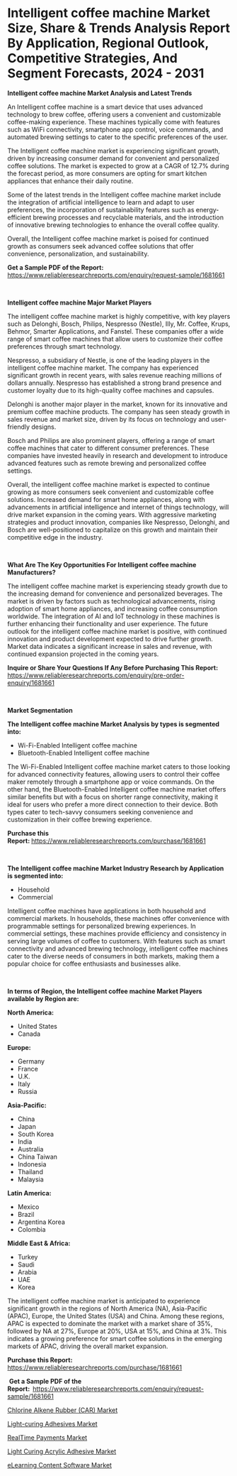 <p><h1>Intelligent coffee machine Market Size, Share & Trends Analysis Report By Application, Regional Outlook, Competitive Strategies, And Segment Forecasts, 2024 - 2031</h1></p><p><strong>Intelligent coffee machine Market Analysis and Latest Trends</strong></p>
<p><p>An Intelligent coffee machine is a smart device that uses advanced technology to brew coffee, offering users a convenient and customizable coffee-making experience. These machines typically come with features such as WiFi connectivity, smartphone app control, voice commands, and automated brewing settings to cater to the specific preferences of the user.</p><p>The Intelligent coffee machine market is experiencing significant growth, driven by increasing consumer demand for convenient and personalized coffee solutions. The market is expected to grow at a CAGR of 12.7% during the forecast period, as more consumers are opting for smart kitchen appliances that enhance their daily routine.</p><p>Some of the latest trends in the Intelligent coffee machine market include the integration of artificial intelligence to learn and adapt to user preferences, the incorporation of sustainability features such as energy-efficient brewing processes and recyclable materials, and the introduction of innovative brewing technologies to enhance the overall coffee quality.</p><p>Overall, the Intelligent coffee machine market is poised for continued growth as consumers seek advanced coffee solutions that offer convenience, personalization, and sustainability.</p></p>
<p><strong>Get a Sample PDF of the Report:&nbsp;</strong> <a href="https://www.reliableresearchreports.com/enquiry/request-sample/1681661">https://www.reliableresearchreports.com/enquiry/request-sample/1681661</a></p>
<p>&nbsp;</p>
<p><strong>Intelligent coffee machine Major Market Players</strong></p>
<p><p>The intelligent coffee machine market is highly competitive, with key players such as Delonghi, Bosch, Philips, Nespresso (Nestle), Illy, Mr. Coffee, Krups, Behmor, Smarter Applications, and Fanstel. These companies offer a wide range of smart coffee machines that allow users to customize their coffee preferences through smart technology.</p><p>Nespresso, a subsidiary of Nestle, is one of the leading players in the intelligent coffee machine market. The company has experienced significant growth in recent years, with sales revenue reaching millions of dollars annually. Nespresso has established a strong brand presence and customer loyalty due to its high-quality coffee machines and capsules.</p><p>Delonghi is another major player in the market, known for its innovative and premium coffee machine products. The company has seen steady growth in sales revenue and market size, driven by its focus on technology and user-friendly designs.</p><p>Bosch and Philips are also prominent players, offering a range of smart coffee machines that cater to different consumer preferences. These companies have invested heavily in research and development to introduce advanced features such as remote brewing and personalized coffee settings.</p><p>Overall, the intelligent coffee machine market is expected to continue growing as more consumers seek convenient and customizable coffee solutions. Increased demand for smart home appliances, along with advancements in artificial intelligence and internet of things technology, will drive market expansion in the coming years. With aggressive marketing strategies and product innovation, companies like Nespresso, Delonghi, and Bosch are well-positioned to capitalize on this growth and maintain their competitive edge in the industry.</p></p>
<p>&nbsp;</p>
<p><strong>What Are The Key Opportunities For Intelligent coffee machine Manufacturers?</strong></p>
<p><p>The intelligent coffee machine market is experiencing steady growth due to the increasing demand for convenience and personalized beverages. The market is driven by factors such as technological advancements, rising adoption of smart home appliances, and increasing coffee consumption worldwide. The integration of AI and IoT technology in these machines is further enhancing their functionality and user experience. The future outlook for the intelligent coffee machine market is positive, with continued innovation and product development expected to drive further growth. Market data indicates a significant increase in sales and revenue, with continued expansion projected in the coming years.</p></p>
<p><strong>Inquire or Share Your Questions If Any Before Purchasing This Report:</strong> <a href="https://www.reliableresearchreports.com/enquiry/pre-order-enquiry/1681661">https://www.reliableresearchreports.com/enquiry/pre-order-enquiry/1681661</a></p>
<p>&nbsp;</p>
<p><strong>Market Segmentation</strong></p>
<p><strong>The Intelligent coffee machine Market Analysis by types is segmented into:</strong></p>
<p><ul><li>Wi-Fi-Enabled Intelligent coffee machine</li><li>Bluetooth-Enabled Intelligent coffee machine</li></ul></p>
<p><p>The Wi-Fi-Enabled Intelligent coffee machine market caters to those looking for advanced connectivity features, allowing users to control their coffee maker remotely through a smartphone app or voice commands. On the other hand, the Bluetooth-Enabled Intelligent coffee machine market offers similar benefits but with a focus on shorter range connectivity, making it ideal for users who prefer a more direct connection to their device. Both types cater to tech-savvy consumers seeking convenience and customization in their coffee brewing experience.</p></p>
<p><strong>Purchase this Report:&nbsp;</strong><a href="https://www.reliableresearchreports.com/purchase/1681661">https://www.reliableresearchreports.com/purchase/1681661</a></p>
<p>&nbsp;</p>
<p><strong>The Intelligent coffee machine Market Industry Research by Application is segmented into:</strong></p>
<p><ul><li>Household</li><li>Commercial</li></ul></p>
<p><p>Intelligent coffee machines have applications in both household and commercial markets. In households, these machines offer convenience with programmable settings for personalized brewing experiences. In commercial settings, these machines provide efficiency and consistency in serving large volumes of coffee to customers. With features such as smart connectivity and advanced brewing technology, intelligent coffee machines cater to the diverse needs of consumers in both markets, making them a popular choice for coffee enthusiasts and businesses alike.</p></p>
<p>&nbsp;</p>
<p><strong>In terms of Region, the Intelligent coffee machine Market Players available by Region are:</strong></p>
<p>
    <p> <strong> North America: </strong>
        <ul>
            <li>United States</li>
            <li>Canada</li>
        </ul>
        </p> 
    <p> <strong> Europe: </strong>
        <ul>
            <li>Germany</li>
            <li>France</li>
            <li>U.K.</li>
            <li>Italy</li>
            <li>Russia</li>
        </ul>
        </p> 
    <p> <strong> Asia-Pacific: </strong>
        <ul>
            <li>China</li>
            <li>Japan</li>
            <li>South Korea</li>
            <li>India</li>
            <li>Australia</li>
            <li>China Taiwan</li>
            <li>Indonesia</li>
            <li>Thailand</li>
            <li>Malaysia</li>
        </ul>
        </p> 
    <p> <strong> Latin America: </strong>
        <ul>
            <li>Mexico</li>
            <li>Brazil</li>
            <li>Argentina Korea</li>
            <li>Colombia</li>
        </ul>
        </p> 
    <p> <strong> Middle East & Africa: </strong>
        <ul>
            <li>Turkey</li>
            <li>Saudi</li>
            <li>Arabia</li>
            <li>UAE</li>
            <li>Korea</li>
        </ul>
    </p>
    </p>
<p><p>The intelligent coffee machine market is anticipated to experience significant growth in the regions of North America (NA), Asia-Pacific (APAC), Europe, the United States (USA) and China. Among these regions, APAC is expected to dominate the market with a market share of 35%, followed by NA at 27%, Europe at 20%, USA at 15%, and China at 3%. This indicates a growing preference for smart coffee solutions in the emerging markets of APAC, driving the overall market expansion.</p></p>
<p><strong>Purchase this Report: </strong><a href="https://www.reliableresearchreports.com/purchase/1681661">https://www.reliableresearchreports.com/purchase/1681661</a></p>
<p>&nbsp;<strong>Get a Sample PDF of the Report:&nbsp;&nbsp;</strong><a href="https://www.reliableresearchreports.com/enquiry/request-sample/1681661">https://www.reliableresearchreports.com/enquiry/request-sample/1681661</a></p>
<p><strong></strong></p>
<p><p><a href="https://issuu.com/reportprime-2/docs/chlorine-alkene-rubber-car-market-size-2030.pptx">Chlorine Alkene Rubber (CAR) Market</a></p><p><a href="https://github.com/kathiaseamanalvaradovlprc2h/Market-Research-Report-List-1/blob/main/light-curing-adhesives-market.md">Light-curing Adhesives Market</a></p><p><a href="https://medium.com/@malcomw102036/realtime-payments-market-exploring-market-share-market-trends-and-future-growth-7a38021bc51f">RealTime Payments Market</a></p><p><a href="https://github.com/GroverBarry/Market-Research-Report-List-3/blob/main/light-curing-acrylic-adhesive-market.md">Light Curing Acrylic Adhesive Market</a></p><p><a href="https://medium.com/@hannahrivera83/elearning-content-software-nbsp-market-focuses-on-market-share-size-and-projected-forecast-till-a28ff5699707">eLearning Content Software Market</a></p></p>